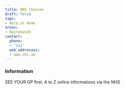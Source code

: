 ```yaml
---
title: NHS Choices
draft: false
tags:
- Help at Home
areas:
- Naitonwide
contact:
  phone:
  - '111'
  web_addresses:
  - www.nhs.uk
---
```


### Information
SEE YOUR GP first. A to Z online informations via the NHS

